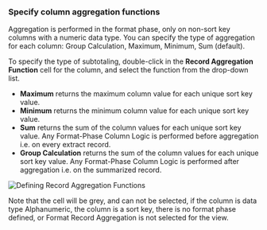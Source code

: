 ### Specify column aggregation functions

Aggregation is performed in the format phase, only on non-sort key columns with a numeric data type. You can specify the type of aggregation for each column: Group Calculation, Maximum, Minimum, Sum (default).

To specify the type of subtotaling, double-click in the **Record Aggregation Function** cell for the column, and select the function from the drop-down list.

- **Maximum** returns the maximum column value for each unique sort key value.  
- **Minimum** returns the minimum column value for each unique sort key value.  
- **Sum** returns the sum of the column values for each unique sort key value. Any Format-Phase Column Logic is performed before aggregation i.e. on every extract record.  
- **Group Calculation** returns the sum of the column values for each unique sort key value. Any Format-Phase Column Logic is performed after aggregation i.e. on the summarized record.  

![Defining Record Aggregation Functions](../../images/CreateViewAggrFunc.png)  

Note that the cell will be grey, and can not be selected, if the column is data type Alphanumeric, the column is a sort key, there is no format phase defined, or Format Record Aggregation is not selected for the view.